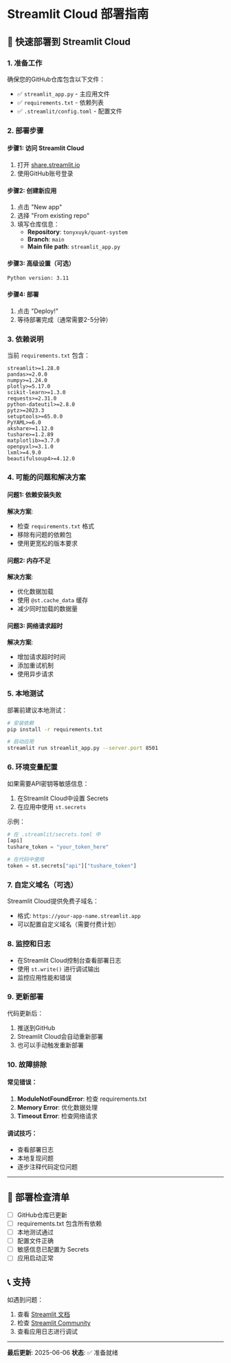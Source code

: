 # Streamlit Cloud 部署指南

## 🚀 快速部署到 Streamlit Cloud

### 1. 准备工作
确保您的GitHub仓库包含以下文件：
- ✅ `streamlit_app.py` - 主应用文件
- ✅ `requirements.txt` - 依赖列表
- ✅ `.streamlit/config.toml` - 配置文件

### 2. 部署步骤

#### 步骤1: 访问 Streamlit Cloud
1. 打开 [share.streamlit.io](https://share.streamlit.io)
2. 使用GitHub账号登录

#### 步骤2: 创建新应用
1. 点击 "New app"
2. 选择 "From existing repo"
3. 填写仓库信息：
   - **Repository**: `tonyxuyk/quant-system`
   - **Branch**: `main`
   - **Main file path**: `streamlit_app.py`

#### 步骤3: 高级设置（可选）
```
Python version: 3.11
```

#### 步骤4: 部署
1. 点击 "Deploy!"
2. 等待部署完成（通常需要2-5分钟）

### 3. 依赖说明

当前 `requirements.txt` 包含：
```
streamlit>=1.28.0
pandas>=2.0.0
numpy>=1.24.0
plotly>=5.17.0
scikit-learn>=1.3.0
requests>=2.31.0
python-dateutil>=2.8.0
pytz>=2023.3
setuptools>=65.0.0
PyYAML>=6.0
akshare>=1.12.0
tushare>=1.2.89
matplotlib>=3.7.0
openpyxl>=3.1.0
lxml>=4.9.0
beautifulsoup4>=4.12.0
```

### 4. 可能的问题和解决方案

#### 问题1: 依赖安装失败
**解决方案**: 
- 检查 `requirements.txt` 格式
- 移除有问题的依赖包
- 使用更宽松的版本要求

#### 问题2: 内存不足
**解决方案**:
- 优化数据加载
- 使用 `@st.cache_data` 缓存
- 减少同时加载的数据量

#### 问题3: 网络请求超时
**解决方案**:
- 增加请求超时时间
- 添加重试机制
- 使用异步请求

### 5. 本地测试

部署前建议本地测试：
```bash
# 安装依赖
pip install -r requirements.txt

# 启动应用
streamlit run streamlit_app.py --server.port 8501
```

### 6. 环境变量配置

如果需要API密钥等敏感信息：
1. 在Streamlit Cloud中设置 Secrets
2. 在应用中使用 `st.secrets`

示例：
```python
# 在 .streamlit/secrets.toml 中
[api]
tushare_token = "your_token_here"

# 在代码中使用
token = st.secrets["api"]["tushare_token"]
```

### 7. 自定义域名（可选）

Streamlit Cloud提供免费子域名：
- 格式: `https://your-app-name.streamlit.app`
- 可以配置自定义域名（需要付费计划）

### 8. 监控和日志

- 在Streamlit Cloud控制台查看部署日志
- 使用 `st.write()` 进行调试输出
- 监控应用性能和错误

### 9. 更新部署

代码更新后：
1. 推送到GitHub
2. Streamlit Cloud会自动重新部署
3. 也可以手动触发重新部署

### 10. 故障排除

#### 常见错误：
1. **ModuleNotFoundError**: 检查 requirements.txt
2. **Memory Error**: 优化数据处理
3. **Timeout Error**: 检查网络请求

#### 调试技巧：
- 查看部署日志
- 本地复现问题
- 逐步注释代码定位问题

---

## 🎯 部署检查清单

- [ ] GitHub仓库已更新
- [ ] requirements.txt 包含所有依赖
- [ ] 本地测试通过
- [ ] 配置文件正确
- [ ] 敏感信息已配置为 Secrets
- [ ] 应用启动正常

## 📞 支持

如遇到问题：
1. 查看 [Streamlit 文档](https://docs.streamlit.io)
2. 检查 [Streamlit Community](https://discuss.streamlit.io)
3. 查看应用日志进行调试

---

**最后更新**: 2025-06-06
**状态**: ✅ 准备就绪 